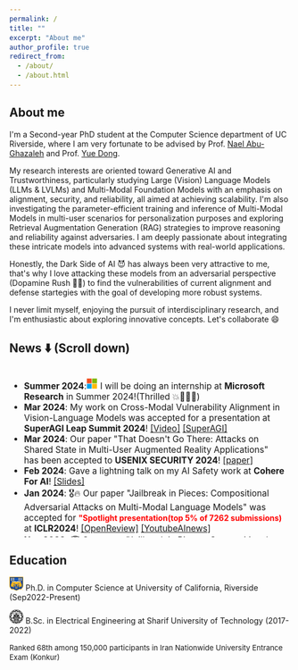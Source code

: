 ```yaml
---
permalink: /
title: ""
excerpt: "About me"
author_profile: true
redirect_from: 
  - /about/
  - /about.html
---
```


## About me

I'm a Second-year PhD student at the Computer Science department of UC Riverside, where I am very fortunate to be advised by Prof. [Nael Abu-Ghazaleh](https://www.cs.ucr.edu/~nael/) and Prof. [Yue Dong](https://yuedong.us/).

My research interests are oriented toward Generative AI and Trustworthiness, particularly studying Large (Vision) Language Models (LLMs & LVLMs) and Multi-Modal Foundation Models with an emphasis on alignment, security, and reliability, all aimed at achieving scalability. I'm also investigating the parameter-efficient training and inference of Multi-Modal Models in multi-user scenarios for personalization purposes and exploring Retrieval Augmentation Generation (RAG) strategies to improve reasoning and reliability against adversaries. I am deeply passionate about integrating these intricate models into advanced systems with real-world applications. 

Honestly, the Dark Side of AI 😈 has always been very attractive to me, that's why I love attacking these models from an adversarial perspective (Dopamine Rush 🌊🧨) to find the vulnerabilities of current alignment and defense startegies with the goal of developing more robust systems. 


<!-- Here you can find my [CV](https://drive.google.com/file/d/1Ifl76axYbNrwn3AmkGRNLfZGqTpd2eEt/view?usp=share_link). -->

I never limit myself, enjoying the pursuit of interdisciplinary research, and I'm enthusiastic about exploring innovative concepts. Let's collaborate 😄

<!-- <span style="font-weight:700;font-size:14px;color:red">I'm actively looking for Summer2024 Research Internship roles in ML/LLM/VLMs and would appreciate any interesting opportunities!</span> -->




<!-- This is the front page of a website that is powered by the [academicpages template](https://github.com/academicpages/academicpages.github.io) and hosted on GitHub pages. [GitHub pages](https://pages.github.com) is a free service in which websites are built and hosted from code and data stored in a GitHub repository, automatically updating when a new commit is made to the respository. This template was forked from the [Minimal Mistakes Jekyll Theme](https://mmistakes.github.io/minimal-mistakes/) created by Michael Rose, and then extended to support the kinds of content that academics have: publications, talks, teaching, a portfolio, blog posts, and a dynamically-generated CV. You can fork [this repository](https://github.com/academicpages/academicpages.github.io) right now, modify the configuration and markdown files, add your own PDFs and other content, and have your own site for free, with no ads! An older version of this template powers my own personal website at [stuartgeiger.com](http://stuartgeiger.com), which uses [this Github repository](https://github.com/staeiou/staeiou.github.io). -->


<!-- News! 
------ -->
<!-- ## News!

<span style="font-weight:400;font-size:14px"> Nov 2023: ["Jailbreak in Pieces"](https://arxiv.org/pdf/2307.14539.pdf): Won the <span style="font-weight:700;font-size:14px;color:red">"Best Paper Award"</span> at [SoCal NLP 2023](https://socalnlp.github.io/symp23/index.html#award)!

<span style="font-weight:400;font-size:14px"> Sep 2023: ["Vulnerabilities of Large Language Models to Adversarial Attacks](https://llm-vulnerability.github.io/)" accepted to <span style="font-weight:700;font-size:14px">ACL'24 for a tutorial!</span></span>

<span style="font-weight:400;font-size:14px"> July 2023: I did my own first paper :D, [Plug and Pray: Exploiting off-the-shelf components of Multi-Modal Models](https://arxiv.org/abs/2307.14539), check it out!</span>

<span style="font-weight:400;font-size:14px"> April 2023: I will be serving as the moderator & evaluator of student presentations at [UGRS2023](https://engage.ucr.edu/symposium)!</span>
 -->

News ⬇️ (Scroll down)
------
<font size="3">
<div style="overflow-y: auto; max-height: 300px; padding-right: 10px; font-size: 15.5px;">
<ul>
	<li>
		<b>Summer 2024</b>:<img src="images/MSR.png" width="20" height="20"> I will be doing an internship at <b>Microsoft Research</b> in Summer 2024!(Thrilled 💥👨🏻‍💻)
	</li>
	<li>
		<b>Mar 2024</b>: My work on Cross-Modal Vulnerability Alignment in Vision-Language Models was accepted for a presentation at <b>SuperAGI Leap Summit 2024</b>! 
		<a href="https://youtu.be/lYNwpJRJU9U?t=2407">[Video]</a>
		<a href="https://superagi.com/agi-leap-summit/">[SuperAGI]</a>
	</li>
	<li>
		<b>Mar 2024</b>: Our paper "That Doesn't Go There: Attacks on Shared State in Multi-User Augmented Reality Applications" has been accepted to <b>USENIX SECURITY 2024</b>! 
		<a href="https://arxiv.org/abs/2308.09146">[paper]</a>
	</li>
	<li>
		<b>Feb 2024</b>: Gave a lightning talk on my AI Safety work at <b>Cohere For AI</b>! 
		<a href="https://docs.google.com/presentation/d/12QSc14ph0gH6TMkoDo-PaLDyoqYokXhf/edit?usp=sharing&ouid=112584313979945870018&rtpof=true&sd=true" target="_blank">[Slides]</a>
	</li>
	<li>
		<b>Jan 2024</b>: 🎖🔥 Our paper "Jailbreak in Pieces: Compositional Adversarial Attacks on Multi-Modal Language Models" was accepted for <span style="font-weight:700;font-size:14px;color:red">"Spotlight presentation(top 5% of 7262 submissions)</span> at <b>ICLR2024</b>! 
		<a href="https://openreview.net/forum?id=plmBsXHxgR" target="_blank">[OpenReview]</a>
		<a href="https://youtu.be/Gg13cyYui_o?t=829" target="_blank">[YoutubeAInews]</a>
	</li>
	<li>
		<b>Nov 2023</b>: 🏆 Our paper "Jailbreak in Pieces: Compositional Adversarial Attacks on Multi-Modal Language Models" won the <span style="font-weight:700;font-size:14px;color:red">"Best Paper Award"</span> at <b>SoCal NLP 2023</b>!
		<a href="https://arxiv.org/abs/2307.14539" target="_blank">[paper]</a>
    <a href="https://socalnlp.github.io/symp23/index.html#award" target="_blank">[Award]</a>
    <a href="https://news.ucr.edu/articles/2024/01/09/ucr-outs-security-flaw-ai-query-models" target="_blank">[News1]</a>
	<a href="https://www1.cs.ucr.edu/news/2023/11/19/cse-team-won-best-paper-award-socal-nlp-symposium" target="_blank">[News2]</a>
	<a href="https://techxplore.com/news/2024-01-scientists-flaw-ai-query.html" target="_blank">[News3]</a>
	</li>
	<li>
		<b>Sep 2023</b>: Our paper "Vulnerabilities of Large Language Models to Adversarial Attacks" has been accepted for a tutorial to <b>ACL2024</b>! 
		<a href="https://arxiv.org/abs/2310.10844" target="_blank">[paper]</a>
	</li>
	<li>
		<b>Jul 2023</b>: Yay! I did my own first paper :D! "Plug and Pray: Exploiting off-the-shelf components of Multi-Modal Models" 
		<a href="https://arxiv.org/abs/2307.14539v1" target="_blank">[paper]</a>
	</li>
	<li>
		<b>Apr 2023</b>: I will be serving as the moderator & evaluator of student presentations at UGRS2023! 
		<a href="https://engage.ucr.edu/symposium" target="_blank">[paper]</a>
	</li>
</ul>
</div>
</font>

Education
------
<img src="images/ucr.png" width="25" height="25"><span style="font-weight:400;font-size:14px"> Ph.D. in Computer Science at University of California, Riverside (Sep2022-Present)</span>

<img src="images/sharif.svg" width="25" height="25"><span style="font-weight:400;font-size:14px"> B.Sc. in Electrical Engineering at Sharif University of Technology (2017-2022)</span>

<span style="font-weight:400;font-size:13px">Ranked 68th among 150,000 participants in Iran Nationwide University Entrance Exam (Konkur)</span>

<!-- <p style="font-weight:400;font-size:13px">Ranked 68th among 150,000 participants in Iran Nationwide University Entrance Exam (Konkur)</p> -->



<!-- A data-driven personal website
======
Like many other Jekyll-based GitHub Pages templates, academicpages makes you separate the website's content from its form. The content & metadata of your website are in structured markdown files, while various other files constitute the theme, specifying how to transform that content & metadata into HTML pages. You keep these various markdown (.md), YAML (.yml), HTML, and CSS files in a public GitHub repository. Each time you commit and push an update to the repository, the [GitHub pages](https://pages.github.com/) service creates static HTML pages based on these files, which are hosted on GitHub's servers free of charge.

Many of the features of dynamic content management systems (like Wordpress) can be achieved in this fashion, using a fraction of the computational resources and with far less vulnerability to hacking and DDoSing. You can also modify the theme to your heart's content without touching the content of your site. If you get to a point where you've broken something in Jekyll/HTML/CSS beyond repair, your markdown files describing your talks, publications, etc. are safe. You can rollback the changes or even delete the repository and start over -- just be sure to save the markdown files! Finally, you can also write scripts that process the structured data on the site, such as [this one](https://github.com/academicpages/academicpages.github.io/blob/master/talkmap.ipynb) that analyzes metadata in pages about talks to display [a map of every location you've given a talk](https://academicpages.github.io/talkmap.html). -->

<!-- Getting started
======
1. Register a GitHub account if you don't have one and confirm your e-mail (required!)
1. Fork [this repository](https://github.com/academicpages/academicpages.github.io) by clicking the "fork" button in the top right. 
1. Go to the repository's settings (rightmost item in the tabs that start with "Code", should be below "Unwatch"). Rename the repository "[your GitHub username].github.io", which will also be your website's URL.
1. Set site-wide configuration and create content & metadata (see below -- also see [this set of diffs](http://archive.is/3TPas) showing what files were changed to set up [an example site](https://getorg-testacct.github.io) for a user with the username "getorg-testacct")
1. Upload any files (like PDFs, .zip files, etc.) to the files/ directory. They will appear at https://[your GitHub username].github.io/files/example.pdf.  
1. Check status by going to the repository settings, in the "GitHub pages" section

Site-wide configuration
------
The main configuration file for the site is in the base directory in [_config.yml](https://github.com/academicpages/academicpages.github.io/blob/master/_config.yml), which defines the content in the sidebars and other site-wide features. You will need to replace the default variables with ones about yourself and your site's github repository. The configuration file for the top menu is in [_data/navigation.yml](https://github.com/academicpages/academicpages.github.io/blob/master/_data/navigation.yml). For example, if you don't have a portfolio or blog posts, you can remove those items from that navigation.yml file to remove them from the header. 

Create content & metadata
------
For site content, there is one markdown file for each type of content, which are stored in directories like _publications, _talks, _posts, _teaching, or _pages. For example, each talk is a markdown file in the [_talks directory](https://github.com/academicpages/academicpages.github.io/tree/master/_talks). At the top of each markdown file is structured data in YAML about the talk, which the theme will parse to do lots of cool stuff. The same structured data about a talk is used to generate the list of talks on the [Talks page](https://academicpages.github.io/talks), each [individual page](https://academicpages.github.io/talks/2012-03-01-talk-1) for specific talks, the talks section for the [CV page](https://academicpages.github.io/cv), and the [map of places you've given a talk](https://academicpages.github.io/talkmap.html) (if you run this [python file](https://github.com/academicpages/academicpages.github.io/blob/master/talkmap.py) or [Jupyter notebook](https://github.com/academicpages/academicpages.github.io/blob/master/talkmap.ipynb), which creates the HTML for the map based on the contents of the _talks directory).

**Markdown generator**

I have also created [a set of Jupyter notebooks](https://github.com/academicpages/academicpages.github.io/tree/master/markdown_generator
) that converts a CSV containing structured data about talks or presentations into individual markdown files that will be properly formatted for the academicpages template. The sample CSVs in that directory are the ones I used to create my own personal website at stuartgeiger.com. My usual workflow is that I keep a spreadsheet of my publications and talks, then run the code in these notebooks to generate the markdown files, then commit and push them to the GitHub repository.

How to edit your site's GitHub repository
------
Many people use a git client to create files on their local computer and then push them to GitHub's servers. If you are not familiar with git, you can directly edit these configuration and markdown files directly in the github.com interface. Navigate to a file (like [this one](https://github.com/academicpages/academicpages.github.io/blob/master/_talks/2012-03-01-talk-1.md) and click the pencil icon in the top right of the content preview (to the right of the "Raw | Blame | History" buttons). You can delete a file by clicking the trashcan icon to the right of the pencil icon. You can also create new files or upload files by navigating to a directory and clicking the "Create new file" or "Upload files" buttons. 

Example: editing a markdown file for a talk
![Editing a markdown file for a talk](/images/editing-talk.png)

For more info
------
More info about configuring academicpages can be found in [the guide](https://academicpages.github.io/markdown/). The [guides for the Minimal Mistakes theme](https://mmistakes.github.io/minimal-mistakes/docs/configuration/) (which this theme was forked from) might also be helpful. -->
